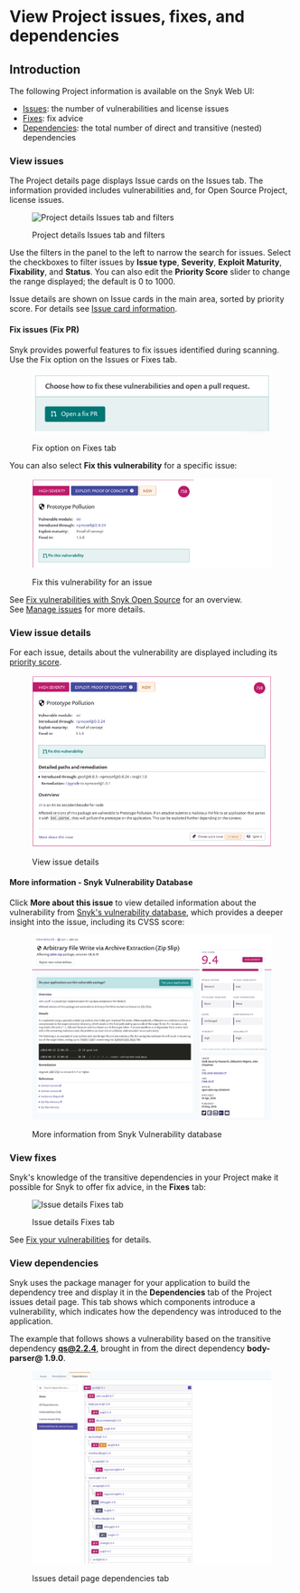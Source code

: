 # View Project issues, fixes, and dependencies

## Introduction

The following Project information is available on the Snyk Web UI:

* [Issues](view-project-issues-remediations-and-dependencies.md#view-issues): the number of vulnerabilities and license issues
* [Fixes](view-project-issues-remediations-and-dependencies.md#view-fixes): fix advice
* [Dependencies](view-project-issues-remediations-and-dependencies.md#view-dependencies): the total number of direct and transitive (nested) dependencies

### View issues

The Project details page displays Issue cards on the Issues tab. The information provided includes vulnerabilities and, for Open Source Project, license issues.

<figure><img src="../../.gitbook/assets/Screenshot 2021-10-19 at 11.49.30.png" alt="Project details Issues tab and filters"><figcaption><p>Project details Issues tab and filters</p></figcaption></figure>

Use the filters in the panel to the left to narrow the search for issues. Select the checkboxes to filter issues by **Issue type**, **Severity**, **Exploit Maturity**, **Fixability**, and **Status**. You can also edit the **Priority Score** slider to change the range displayed; the default is 0 to 1000.

Issue details are shown on Issue cards in the main area, sorted by priority score. For details see [Issue card information](issue-card-information.md).

#### Fix issues (Fix PR)

Snyk provides powerful features to fix issues identified during scanning. Use the Fix option on the Issues or Fixes tab.

<figure><img src="../../.gitbook/assets/image27.png" alt="ix option on Fixes tab"><figcaption><p>Fix option on Fixes tab</p></figcaption></figure>

You can also select **Fix this vulnerability** for a specific issue:

<figure><img src="../../.gitbook/assets/image26.png" alt="Fix this vulnerability for an issue"><figcaption><p>Fix this vulnerability for an issue</p></figcaption></figure>

See [Fix vulnerabilities with Snyk Open Source](../../products/snyk-open-source/open-source-basics/) for an overview.\
See [Manage issues](../) for more details.

### View issue details

For each issue, details about the vulnerability are displayed including its [priority score](../issue-management/priority-score.md).

<figure><img src="../../.gitbook/assets/image12.png" alt="View issue details"><figcaption><p>View issue details</p></figcaption></figure>

#### More information - Snyk Vulnerability Database

Click **More about this issue** to view detailed information about the vulnerability from [Snyk's vulnerability database](https://snyk.io/product/vulnerability-database/), which provides a deeper insight into the issue, including its CVSS score:

<figure><img src="../../.gitbook/assets/image15.png" alt="More information from Snyk Vulnerability database"><figcaption><p>More information from Snyk Vulnerability database</p></figcaption></figure>

### View fixes

Snyk's knowledge of the transitive dependencies in your Project make it possible for Snyk to offer fix advice, in the **Fixes** tab:

<figure><img src="../../.gitbook/assets/Screenshot 2021-10-19 at 11.57.07.png" alt="Issue details Fixes tab"><figcaption><p>Issue details Fixes tab</p></figcaption></figure>

See [Fix your vulnerabilities](../starting-to-fix-vulnerabilities/fix-your-vulnerabilities.md) for details.

### View dependencies

Snyk uses the package manager for your application to build the dependency tree and display it in the **Dependencies** tab of the Project issues detail page. This tab shows which components introduce a vulnerability, which indicates how the dependency was introduced to the application.

The example that follows shows a vulnerability based on the transitive dependency **qs@2.2.4**, brought in from the direct dependency **body-parser@ 1.9.0**.

<figure><img src="../../.gitbook/assets/image23.png" alt="Issues detail page dependencies tab"><figcaption><p>Issues detail page dependencies tab</p></figcaption></figure>
